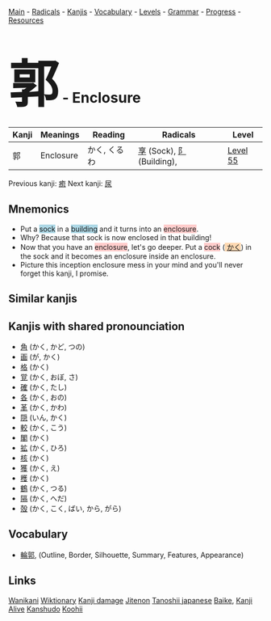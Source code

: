 <style> bigfont {font-size: 100px}</style>
[Main](../README.md) -
[Radicals](../radicals.md) -
[Kanjis](../kanjis.md) -
[Vocabulary](../vocabulary.md) -
[Levels](../levels.md) -
[Grammar](../grammar.md) - 
[Progress](../progress.md) -
[Resources](../resources.md)
# <bigfont> 郭</bigfont> - Enclosure 

| Kanji | Meanings | Reading | Radicals | Level |
| --- | --- | --- | --- | --- |
| 郭 | Enclosure | かく, くるわ | [享](../radicals/享.md) (Sock), [阝](../radicals/阝.md) (Building),  | [Level 55](../levels/wk_level55.md) |

Previous kanji: [癒](癒.md) Next kanji: [尿](尿.md) 

## Mnemonics
 * Put a <span style="background-color:#ADD8E6"> sock</span> in a <span style="background-color:#ADD8E6"> building</span> and it turns into an <span style="background-color:#ffcccb"> enclosure</span>.
* Why? Because that sock is now enclosed in that building!
* Now that you have an <span style="background-color:#ffcccb"> enclosure</span>, let's go deeper. Put a <span style="background-color:#ffcccb"> cock</span> (<span style="background-color:#fed8b1"> [かく](https://jisho.org/search/かく)</span>) in the sock and it becomes an enclosure inside an enclosure.
* Picture this inception enclosure mess in your mind and you'll never forget this kanji, I promise.


## Similar kanjis
 


## Kanjis with shared pronounciation
 * [角](角.md) (かく, かど, つの)
* [画](画.md) (が, かく)
* [格](格.md) (かく)
* [覚](覚.md) (かく, おぼ, さ)
* [確](確.md) (かく, たし)
* [各](各.md) (かく, おの)
* [革](革.md) (かく, かわ)
* [隠](隠.md) (いん, かく)
* [較](較.md) (かく, こう)
* [閣](閣.md) (かく)
* [拡](拡.md) (かく, ひろ)
* [核](核.md) (かく)
* [獲](獲.md) (かく, え)
* [穫](穫.md) (かく)
* [鶴](鶴.md) (かく, つる)
* [隔](隔.md) (かく, へだ)
* [殻](殻.md) (かく, こく, ばい, から, がら)



## Vocabulary
 * [輪郭](../vocabulary/郭.md), (Outline, Border, Silhouette, Summary, Features, Appearance)




## Links 


[Wanikani](https://www.wanikani.com/kanji/郭)
[Wiktionary](https://en.wiktionary.org/wiki/郭)
[Kanji damage](http://www.kanjidamage.com/kanji/search?utf8=✓&q=郭)
[Jitenon](https://jitenon.com/kanji/郭)
[Tanoshii japanese](https://www.tanoshiijapanese.com/dictionary/kanji.cfm?k=郭)
[Baike](https://baike.baidu.com/item/郭),
[Kanji Alive](https://app.kanjialive.com/郭)
[Kanshudo](https://www.kanshudo.com/searchmn?q=郭)
[Koohii](https://kanji.koohii.com/study/kanji/郭)
